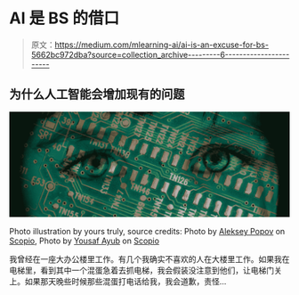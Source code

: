 # AI 是 BS 的借口

> 原文：<https://medium.com/mlearning-ai/ai-is-an-excuse-for-bs-5662bc972dba?source=collection_archive---------6----------------------->

## 为什么人工智能会增加现有的问题

![](img/e5de33e45cddafb3a6652088829d3b2f.png)

Photo illustration by yours truly, source credits: Photo by [Aleksey Popov](https://scop.io/collections/vendors?q=Aleksey+Popov) on [Scopio](https://scop.io/), Photo by [Yousaf Ayub](https://scop.io/collections/vendors?q=Yousaf+Ayub) on [Scopio](https://scop.io/)

我曾经在一座大办公楼里工作。有几个我确实不喜欢的人在大楼里工作。如果我在电梯里，看到其中一个混蛋急着去抓电梯，我会假装没注意到他们，让电梯门关上。如果那天晚些时候那些混蛋打电话给我，我会道歉，责怪…